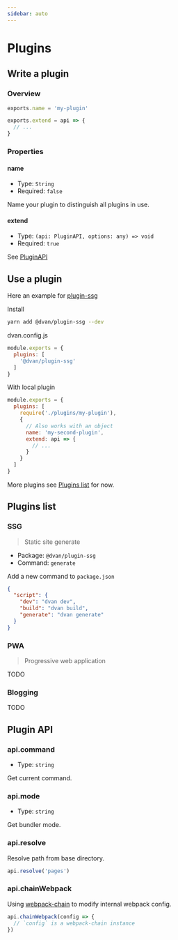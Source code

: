 ```yaml
---
sidebar: auto
---
```


# Plugins

## Write a plugin

### Overview
```js
exports.name = 'my-plugin'

exports.extend = api => {
  // ...
}
```

### Properties

#### name
- Type: `String`
- Required: `false`

Name your plugin to distinguish all plugins in use.

#### extend
- Type: `(api: PluginAPI, options: any) => void`
- Required: `true`

See [PluginAPI](#plugin-api)

## Use a plugin
Here an example for [plugin-ssg](#ssg)

Install
```bash
yarn add @dvan/plugin-ssg --dev
```

dvan.config.js
```js {3}
module.exports = {
  plugins: [
    '@dvan/plugin-ssg'
  ]
}
```

With local plugin
```js
module.exports = {
  plugins: [
    require('./plugins/my-plugin'),
    {
      // Also works with an object
      name: 'my-second-plugin',
      extend: api => {
        // ...
      }
    }
  ]
}
```

More plugins see [Plugins list](#plugins-list) for now.


## Plugins list

### SSG
> Static site generate

- Package: `@dvan/plugin-ssg`
- Command: `generate`

Add a new command to `package.json`

```json {5}
{
  "script": {
    "dev": "dvan dev",
    "build": "dvan build",
    "generate": "dvan generate"
  }
}
```

### PWA
> Progressive web application

TODO

### Blogging
TODO


## Plugin API

### api.command
- Type: `string`

Get current command.

### api.mode
- Type: `string`

Get bundler mode.

### api.resolve
Resolve path from base directory.

```js
api.resolve('pages')
```

### api.chainWebpack
Using [webpack-chain](https://github.com/neutrinojs/webpack-chain) to modify internal webpack config.

```js
api.chainWebpack(config => {
  // `config` is a webpack-chain instance
})
```
